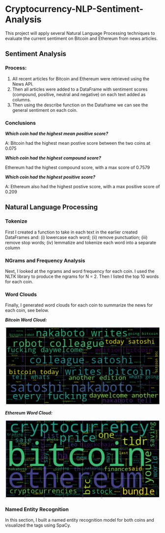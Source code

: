 # Cryptocurrency-NLP-Sentiment-Analysis
This project will apply several Natural Language Processing techniques to evaluate the current sentiment on Bitcoin and Ethereum from news articles.

## Sentiment Analysis

### Process:
1) All recent articles for Bitcoin and Ethereum were retrieved using the News API.
2) Then all articles were added to a DataFrame with sentiment scores (compound, positive, neutral and negative) on each text added as columns.
3) Then using the describe function on the Dataframe we can see the general sentiment on each coin.

### Conclusions

***Which coin had the highest mean positive score?***

A: Bitcoin had the highest mean postive score between the two coins at 0.075

***Which coin had the highest compound score?***

Ethereum had the highest compound score, with a max score of 0.7579

***Which coin had the highest positive score?***

A: Ethereum also had the highest postive score, with a max positive score of 0.209

## Natural Language Processing

### Tokenize
First I created a function to take in each text in the earlier created DataFrames and: (i) lowercase each word; (ii) remove punctuation; (iii) remove stop words; (iv) lemmatize and tokenize each word into a separate column

### NGrams and Frequency Analysis
Next, I looked at the ngrams and word frequency for each coin. I used the NLTK library to produce the ngrams for N = 2. Then I listed the top 10 words for each coin.

### Word Clouds
Finally, I generated word clouds for each coin to summarize the news for each coin, see below.

***Bitcoin Word Cloud:***

![BTC_wc](Images/BTC_Word_Cloud.PNG)

***Ethereum Word Cloud:***

![ETH_wc](Images/ETH_Word_Cloud.PNG)

### Named Entity Recognition
In this section, I built a named entity recognition model for both coins and visualized the tags using SpaCy.
